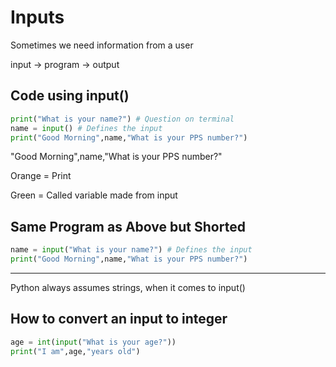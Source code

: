 # Inputs

Sometimes we need information from a user

input → program → output

## Code using input()

```python
print("What is your name?") # Question on terminal
name = input() # Defines the input
print("Good Morning",name,"What is your PPS number?")
```

"Good Morning",name,"What is your PPS number?"

Orange = Print

Green = Called variable made from input

## Same Program as Above but Shorted

```python
name = input("What is your name?") # Defines the input
print("Good Morning",name,"What is your PPS number?")
```

---

Python always assumes strings, when it comes to input()

## How to convert an input to integer

```python
age = int(input("What is your age?"))
print("I am",age,"years old")
```